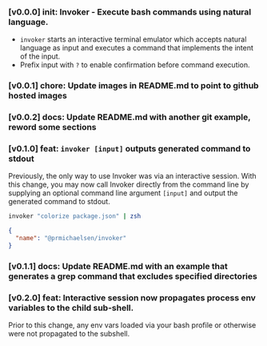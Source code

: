 ### [v0.0.0] init: Invoker - Execute bash commands using natural language.

- `invoker` starts an interactive terminal emulator which accepts natural language
  as input and executes a command that implements the intent of the input.
- Prefix input with `?` to enable confirmation before command execution.

### [v0.0.1] chore: Update images in README.md to point to github hosted images

### [v0.0.2] docs: Update README.md with another git example, reword some sections

### [v0.1.0] feat: `invoker [input]` outputs generated command to stdout

Previously, the only way to use Invoker was via an interactive session.
With this change, you may now call Invoker directly from the command line by supplying an optional
command line argument `[input]` and output the generated command to
stdout.

```sh
invoker "colorize package.json" | zsh
```

```json
{
  "name": "@prmichaelsen/invoker"
}
```

### [v0.1.1] docs: Update README.md with an example that generates a grep command that excludes specified directories

### [v0.2.0] feat: Interactive session now propagates process env variables to the child sub-shell.

Prior to this change, any env vars loaded via your bash profile or 
otherwise were not propagated to the subshell.

